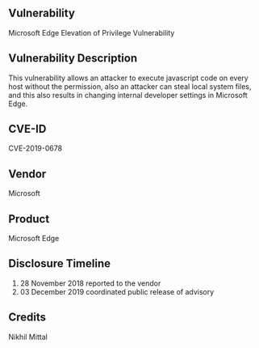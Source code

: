 ## Vulnerability

Microsoft Edge Elevation of Privilege Vulnerability

## Vulnerability Description 

This vulnerability allows an attacker to execute javascript code on every host without the permission, also an attacker can steal local system files, and this also results in changing internal developer settings in Microsoft Edge. 

## CVE-ID

CVE-2019-0678

## Vendor

Microsoft

## Product

Microsoft Edge

## Disclosure Timeline

1. 28 November 2018 reported to the vendor 
2. 03 December 2019 coordinated public release of advisory

## Credits

Nikhil Mittal

